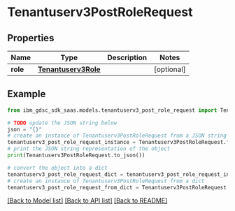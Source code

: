 # Tenantuserv3PostRoleRequest


## Properties

Name | Type | Description | Notes
------------ | ------------- | ------------- | -------------
**role** | [**Tenantuserv3Role**](Tenantuserv3Role.md) |  | [optional] 

## Example

```python
from ibm_gdsc_sdk_saas.models.tenantuserv3_post_role_request import Tenantuserv3PostRoleRequest

# TODO update the JSON string below
json = "{}"
# create an instance of Tenantuserv3PostRoleRequest from a JSON string
tenantuserv3_post_role_request_instance = Tenantuserv3PostRoleRequest.from_json(json)
# print the JSON string representation of the object
print(Tenantuserv3PostRoleRequest.to_json())

# convert the object into a dict
tenantuserv3_post_role_request_dict = tenantuserv3_post_role_request_instance.to_dict()
# create an instance of Tenantuserv3PostRoleRequest from a dict
tenantuserv3_post_role_request_from_dict = Tenantuserv3PostRoleRequest.from_dict(tenantuserv3_post_role_request_dict)
```
[[Back to Model list]](../README.md#documentation-for-models) [[Back to API list]](../README.md#documentation-for-api-endpoints) [[Back to README]](../README.md)


